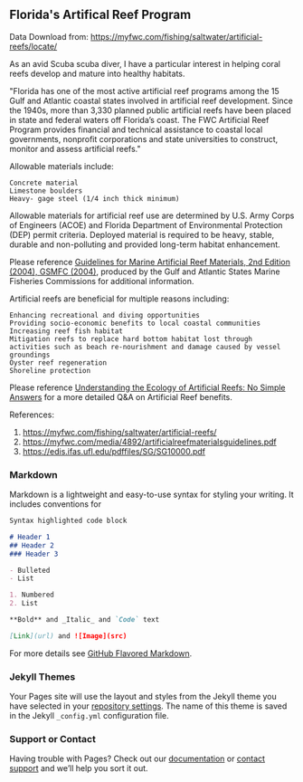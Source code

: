 ## Florida's Artifical Reef Program

Data Download from: https://myfwc.com/fishing/saltwater/artificial-reefs/locate/

As an avid Scuba scuba diver, I have a particular interest in helping coral reefs develop and mature into healthy habitats. 

"Florida has one of the most active artificial reef programs among the 15 Gulf and Atlantic coastal states involved in artificial reef development. Since the 1940s, more than 3,330 planned public artificial reefs have been placed in state and federal waters off Florida’s coast. The FWC Artificial Reef Program provides financial and technical assistance to coastal local governments, nonprofit corporations and state universities to construct, monitor and assess artificial reefs." 


Allowable materials include:

    Concrete material
    Limestone boulders
    Heavy- gage steel (1/4 inch thick minimum)

Allowable materials for artificial reef use are determined by U.S. Army Corps of Engineers (ACOE) and Florida Department of Environmental Protection (DEP) permit criteria. Deployed material is required to be heavy, stable, durable and non-polluting  and provided long-term habitat enhancement.

Please reference [Guidelines for Marine Artificial Reef Materials, 2nd Edition (2004), GSMFC (2004)](https://myfwc.com/media/4892/artificialreefmaterialsguidelines.pdf), produced by the Gulf and Atlantic States Marine Fisheries Commissions for additional information.




Artificial reefs are beneficial for multiple reasons including:

    Enhancing recreational and diving opportunities
    Providing socio-economic benefits to local coastal communities
    Increasing reef fish habitat
    Mitigation reefs to replace hard bottom habitat lost through activities such as beach re-nourishment and damage caused by vessel groundings
    Oyster reef regeneration
    Shoreline protection

Please reference [Understanding the Ecology of Artificial Reefs: No Simple Answers](https://edis.ifas.ufl.edu/pdffiles/SG/SG10000.pdf) for a more detailed Q&A on Artificial Reef benefits.


References:

1) https://myfwc.com/fishing/saltwater/artificial-reefs/
2) https://myfwc.com/media/4892/artificialreefmaterialsguidelines.pdf
3) https://edis.ifas.ufl.edu/pdffiles/SG/SG10000.pdf


### Markdown

Markdown is a lightweight and easy-to-use syntax for styling your writing. It includes conventions for

```markdown
Syntax highlighted code block

# Header 1
## Header 2
### Header 3

- Bulleted
- List

1. Numbered
2. List

**Bold** and _Italic_ and `Code` text

[Link](url) and ![Image](src)
```

For more details see [GitHub Flavored Markdown](https://guides.github.com/features/mastering-markdown/).

### Jekyll Themes

Your Pages site will use the layout and styles from the Jekyll theme you have selected in your [repository settings](https://github.com/DataPoint42/Florida-Reef-Program/settings). The name of this theme is saved in the Jekyll `_config.yml` configuration file.

### Support or Contact

Having trouble with Pages? Check out our [documentation](https://docs.github.com/categories/github-pages-basics/) or [contact support](https://github.com/contact) and we’ll help you sort it out.

